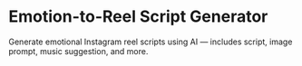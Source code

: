 # Emotion-to-Reel Script Generator

Generate emotional Instagram reel scripts using AI — includes script, image prompt, music suggestion, and more.
